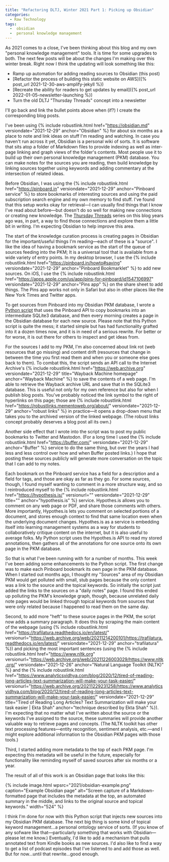 ```yaml
---
title: "Refactoring DLTJ, Winter 2021 Part 1: Picking up Obsidian"
categories:
  - Raw Technology
tags:
  -  obsidian
  -  personal knowledge management
---
```

As 2021 comes to a close, I've been thinking about this blog and my own "personal knowledge management" tools. 
It is time for some upgrades to both. 
The next few posts will be about the changes I'm making over this winter break. 
Right now I think the updating will look something like this:

* Ramp up automation for adding reading sources to Obsidian (this post)
* [Refactor the process of building this static website on AWS]({% post_url  2021-12-30-aws-amplify-jekyll %})
* [Recreate the ability for readers to get updates by email]({% post_url 2022-01-05-newsletter-launching %})
* Turn the old DLTJ "Thursday Threads" concept into a newsletter

I'll go back and link the bullet points above when (if?) I create the corresponding blog posts.

I've been using {% include robustlink.html href="https://obsidian.md" versiondate="2021-12-29" anchor="Obsidian" %}  for about six months as a place to note and link ideas on stuff I'm reading and watching. 
In case you haven't run across it yet, Obsidian is a personal wiki of sorts. 
It is software that sits atop a folder of Markdown files to provide indexing as well as inter-page linking and graph views of the folder's contents. 
Most people use it to build up their own personal knowledge management (PKM) database. 
You can make notes for the sources you are reading, then build knowledge by linking sources together using keywords and adding commentary at the intersection of related ideas. 

Before Obsidian, I was using the {% include robustlink.html href="https://pinboard.in" versiondate="2021-12-29" anchor="Pinboard service" %} to store bookmarks of interesting sources and using the paid subscription search engine and my own memory to find stuff. 
I've found that this setup works okay for retrieval—I can usually find things that I know I've read about before—but doesn't do so well for making new connections or creating new knowledge. 
The [Thursday Threads](/category/thursday-threads) series on this blog years ago was, in part, a way to find those connections and explore them a little bit in writing.
I'm expecting Obsidian to help improve this area.

The start of the knowledge curation process is creating pages in Obsidian for the important/useful things I'm reading—each of these is a "source".
I like the idea of having a bookmark service as the start of the queue of sources feeding into the PKM; It is a universal tool that is available from a wide variety of entry points. 
In my desktop browser, I use the {% include robustlink.html href="https://pinboard.in/howto#saving" versiondate="2021-12-29" anchor="Pinboard Bookmarklet" %}  to add new sources.
On iOS, I use the {% include robustlink.html href="https://apps.apple.com/us/app/pins-for-pinboard/id1547106997" versiondate="2021-12-29" anchor="Pins app" %} on the share sheet to add things. 
The Pins app works not only in Safari but also in other places like the New York Times and Twitter apps.

To get sources from Pinboard into my Obsidian PKM database, I wrote a [Python script](https://github.com/dltj/km-tools) that uses the Pinboard API to copy bookmarks into an intermediate SQLite3 database, and then every morning creates a page in the Obsidian database for each new source.
Please note that this Python script is quite the mess; it started simple but has had functionality grafted into it a dozen times now, and it is in need of a serious rewrite.
For better or for worse, it is out there for others to inspect and get ideas from.

For the sources I add to my PKM, I'm also concerned about link rot (web resources that go missing) and content drift (resources that change in between the time you first read them and when you or someone else goes back to them). 
To combat this, the script sends an API call to the Internet Archive's {% include robustlink.html href="https://web.archive.org" versiondate="2021-12-29" title="Wayback Machine homepage" anchor="Wayback Machine" %} to save the contents of a web page. 
I'm able to retrieve the Wayback archive URL and save that in the SQLite3 database. 
This is useful not only for my own reference but also for when I publish blog posts. 
You've probably noticed the link symbol to the right of hyperlinks on this page; those are {% include robustlink.html href="https://robustlinks.mementoweb.org/about/" versiondate="2021-12-29" anchor="robust links" %} in practice—it opens a drop-down menu that takes you to the archived version of the linked webpage. (The robust links concept probably deserves a blog post all its own.)

Another side effect that I wrote into the script was to post my public bookmarks to Twitter and Mastodon.
(For a long time I used the {% include robustlink.html href="https://buffer.com/" versiondate="2021-12-29" anchor="Buffer" %} service to do the same thing, but over the years I had less and less control over how and when Buffer posted links.) 
I hope that posting these sources publicly will generate more conversation on the topic that I can add to my notes. 

Each bookmark on the Pinboard service has a field for a description and a field for tags, and those are okay as far as they go. 
For some sources, though, I found myself wanting to comment in a more structure way, and so I reintroduced myself to the {% include robustlink.html href="https://hypothesis.is/" versionurl="" versiondate="2021-12-29" title="" anchor="hypothesis.is" %} service. 
Hypothes.is allows you to comment on any web page or PDF, and share those comments with others. 
More importantly, Hypothes.is lets you comment on selected portions of a document, and stores enough context to find that same location even when the underlying document changes.
Hypothes.is as a service is embedding itself into learning management systems as a way for students to collaboratively critique content on the internet, but it is also useful to average folks.
My Python script uses the Hypothes.is API to read my stored annotations, then gathers all of the annotations for one source onto its own page in the PKM database.

So that is what I've been running with for a number of months. 
This week I've been adding some enhancements to the Python script. 
The first change was to make each Pinboard bookmark its own page in the PKM database. 
When I started out months ago, I thought my "Sources" area of my Obsidian PKM would get polluted with small, stub pages because the only content was a link to the source and the topical keywords.
So initially the script just added the links to the sources on a "daily notes" page. 
I found this ended up polluting the PKM's knowledge graph, though, because unrelated daily note pages would be linked through topical keywords from sources that were only related because I happened to read them on the same day.

Second, to add more "heft" to these source pages in the PKM, the script now adds a summary paragraph.
It does this by scraping the main content of the webpage (using {% include robustlink.html href="https://trafilatura.readthedocs.io/en/latest/" versionurl="https://web.archive.org/web/20211214200101/https://trafilatura.readthedocs.io/en/latest/" versiondate="2021-12-29" anchor="trafilatura" %}) and picking the most important sentences (using the {% include robustlink.html href="https://www.nltk.org" versionurl="https://web.archive.org/web/20211226003029/https://www.nltk.org/" versiondate="2021-12-26" anchor="Natural Language Toolkit (NLTK)" %} and the {% include robustlink.html href="https://www.analyticsvidhya.com/blog/2020/12/tired-of-reading-long-articles-text-summarization-will-make-your-task-easier/" versionurl="https://web.archive.org/20211229231258/https://www.analyticsvidhya.com/blog/2020/12/tired-of-reading-long-articles-text-summarization-will-make-your-task-easier/" versiondate="2021-12-29" title="Tired of Reading Long Articles? Text Summarization will make your task easier | Ekta Shah" anchor="technique described by Ekta Shah" %}). 
I'm expecting that no matter what I've written about the source or the keywords I've assigned to the source, these summaries will provide another valuable way to retrieve pages and concepts.
(The NLTK toolkit has other text processing features—entity recognition, sentiment analysis, etc.—and I might explore additional information to the Obsidian PKM pages with those tools.)

Third, I started adding more metadata to the top of each PKM page. 
I'm expecting this metadata will be useful in the future, especially for functionality like reminding myself of saved sources after six months or a year. 

The result of all of this work is an Obsidian page that looks like this:

{% include image.html 
  wpsrc="2021/obsidian-example.png"
  caption="Example Obsidian page"
  alt="Screen capture of a Markdown-formatted page that includes the metadata at the top, an automated summary in the middle, and links to the original source and topical keywords."
  width="524"
%}

I think I'm done for now with this Python script that injects new sources into my Obsidian PKM database. 
The next big thing is some kind of topical keyword management...a personal ontology service of sorts. 
(If you know of any sofware like that—particularly something that works with Obsidian—please let me know.)
Eventually, I'd like to add a mechanism that pulls annotated text from Kindle books as new sources. 
I'd also like to find a way to get a list of podcast episodes that I've listened to and add those as well. 
But for now...until that rewrite...good enough.